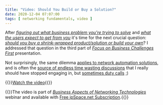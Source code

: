 ```yaml
---
title: "Video: Should You Build or Buy a Solution?"
date: 2020-12-04 07:07:00
tags: [ networking fundamentals, video ]
---
```

After _[figuring out what business problem you're trying to solve](/2020/09/video-define-the-problem-first.html)_ and _[what the users expect to get from you](/2020/11/video-know-user-needs.html)_ it's time for the next crucial question: _[should you buy a shrink-wrapped product/solution or build your own](https://my.ipspace.net/bin/get/NetBiz/BF3%20-%20Should%20You%20Build%20or%20Buy%20a%20Solution.mp4)_? I addressed that question in the third part of _[Focus on Business Challenges First](https://my.ipspace.net/bin/list?id=NetBiz#BF)_ presentation.

Not surprisingly, the same dilemma [applies to network automation solutions](https://my.ipspace.net/bin/list?id=NetAutSol&module=1#M1S3), and is often the [source of endless time wasting discussions](https://twitter.com/ioshints/status/1332678958203228161) that I really should have stopped engaging in, but [sometimes duty calls](https://xkcd.com/386/) ;)

{{<jump>}}[Watch the video](https://my.ipspace.net/bin/get/NetBiz/BF3%20-%20Should%20You%20Build%20or%20Buy%20a%20Solution.mp4){{</jump>}}

{{<note info>}}The video is part of _[Business Aspects of Networking Technologies](https://www.ipspace.net/Business_Aspects_of_Networking_Technologies)_ webinar and available with [Free ipSpace.net Subscription](https://www.ipspace.net/Subscription/Free).{{</note>}}